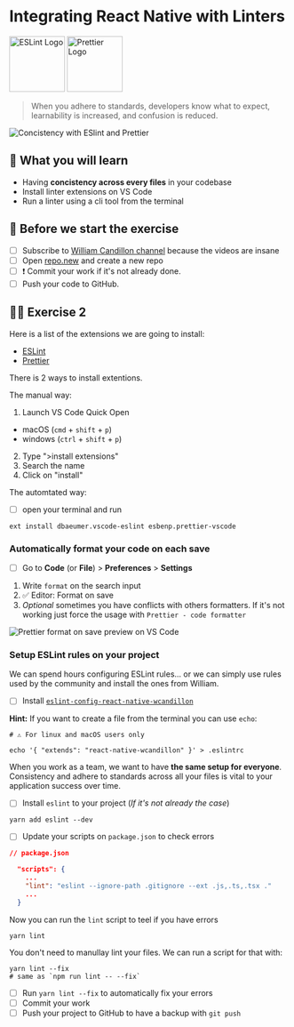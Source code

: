 # Integrating React Native with Linters

<img src="https://user-images.githubusercontent.com/81434852/149155293-6b2560a6-3f26-482d-89d0-80c1c3ce98fb.png" width="100px" height="100px" alt="ESLint Logo" />

<img src="https://user-images.githubusercontent.com/81434852/149155018-cf0a16f4-ebfb-4608-bb49-500b324773b3.png" width="100px" height="100px" alt="Prettier Logo" />

> When you adhere to standards, developers know what to expect, learnability is increased, and confusion is reduced.

![Concistency with ESlint and Prettier](https://media.giphy.com/media/inEZXlAOb1TC8/giphy.gif)

## 📡 What you will learn

- Having **concistency across every files** in your codebase
- Install linter extensions on VS Code
- Run a linter using a cli tool from the terminal

## 👾 Before we start the exercise

- [ ] Subscribe to [William Candillon channel](https://www.youtube.com/channel/UC806fwFWpiLQV5y-qifzHnA) because the videos are insane
- [ ] Open [repo.new](https://repo.new) and create a new repo
- [ ] ❗ Commit your work if it's not already done.
- [ ] Push your code to GitHub.

## 👨‍🚀 Exercise 2

Here is a list of the extensions we are going to install:

- [ESLint](https://marketplace.visualstudio.com/items?itemName=dbaeumer.vscode-eslint)
- [Prettier](https://marketplace.visualstudio.com/items?itemName=esbenp.prettier-vscode)

There is 2 ways to install extentions.

The manual way:

1. Launch VS Code Quick Open
  - macOS (`cmd` + `shift` + `p`)
  - windows (`ctrl` + `shift` + `p`)
2. Type ">install extensions"
3. Search the name
4. Click on "install"

The automtated way:

- [ ] open your terminal and run

```console
ext install dbaeumer.vscode-eslint esbenp.prettier-vscode
```

### Automatically format your code on each save

- [ ] Go to **Code** (or **File**) > **Preferences** > **Settings**

1. Write `format` on the search input
2. ✅ Editor: Format on save
3. _Optional_ sometimes you have conflicts with others formatters. If it's not working just force the usage with `Prettier - code formatter`

![Prettier format on save preview on VS Code](https://raw.githubusercontent.com/flexbox/react-native-workshop/main/challenges/ecosystem/format-on-save.png)

### Setup ESLint rules on your project

We can spend hours configuring ESLint rules... or we can simply use rules used by the community and install the ones from William.

- [ ] Install [`eslint-config-react-native-wcandillon`](https://github.com/wcandillon/eslint-config-react-native-wcandillon#readme)

**Hint:** If you want to create a file from the terminal you can use `echo`:

```console
# ⚠️ For linux and macOS users only

echo '{ "extends": "react-native-wcandillon" }' > .eslintrc
```

When you work as a team, we want to have **the same setup for everyone**. Consistency and adhere to standards across all your files is vital to your application success over time.

- [ ] Install `eslint` to your project (_If it's not already the case_)

```console
yarn add eslint --dev
```

- [ ] Update your scripts on `package.json` to check errors

```json
// package.json

  "scripts": {
    ...
    "lint": "eslint --ignore-path .gitignore --ext .js,.ts,.tsx ."
    ...
  }
```

Now you can run the `lint` script to teel if you have errors

```console
yarn lint
```

You don't need to manullay lint your files. We can run a script for that with:

```console
yarn lint --fix
# same as `npm run lint -- --fix`
```

- [ ] Run `yarn lint --fix` to automatically fix your errors
- [ ] Commit your work
- [ ] Push your project to GitHub to have a backup with `git push`
